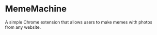 # MemeMachine
A simple Chrome extension that allows users to make memes with photos from any website.
